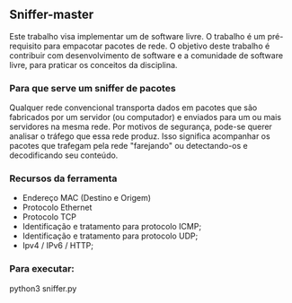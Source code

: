 ## Sniffer-master

Este trabalho visa implementar um de software livre. O trabalho é um pré-requisito para empacotar pacotes de rede. O objetivo deste trabalho é contribuir com desenvolvimento de software e a comunidade de software livre, para praticar os conceitos da disciplina.

### Para que serve um sniffer de pacotes

Qualquer rede convencional transporta dados em pacotes que são fabricados por um servidor (ou computador) e enviados para um ou mais servidores na mesma rede. Por motivos de segurança, pode-se querer analisar o tráfego que essa rede produz. Isso significa acompanhar os pacotes que trafegam pela rede "farejando" ou detectando-os e decodificando seu conteúdo.

### Recursos da ferramenta

- Endereço MAC (Destino e Origem)
- Protocolo Ethernet
- Protocolo TCP
- Identificação e tratamento para protocolo ICMP;
- Identificação e tratamento para protocolo UDP;
- Ipv4 / IPv6 / HTTP;

### Para executar:

python3 sniffer.py
